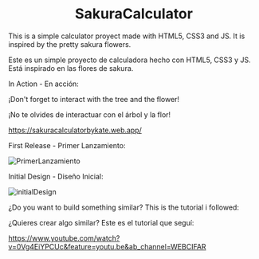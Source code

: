 <h1 align="center"> SakuraCalculator </h1>


This is a simple calculator proyect made with HTML5, CSS3 and JS. It is inspired by the pretty sakura flowers.


Este es un simple proyecto de calculadora hecho con HTML5, CSS3 y JS. Está inspirado en las flores de sakura.

In Action - En acción: 


¡Don't forget to interact with the tree and the flower!


¡No te olvides de interactuar con el árbol y la flor!


https://sakuracalculatorbykate.web.app/

First Release - Primer Lanzamiento:


![PrimerLanzamiento](https://github.com/KateClysm/SakuraCalculator/assets/109751647/fd195a1f-5e6d-4196-a78e-306a4d2e3243)






Initial Design - Diseño Inicial:


![initialDesign](https://github.com/KateClysm/SakuraCalculator/assets/109751647/4c77f5cb-6f24-4d2a-8846-736c308e5f6f)






¿Do you want to build something similar? This is the tutorial i followed:


¿Quieres crear algo similar? Este es el tutorial que seguí:


https://www.youtube.com/watch?v=0Vg4EiYPCUc&feature=youtu.be&ab_channel=WEBCIFAR

